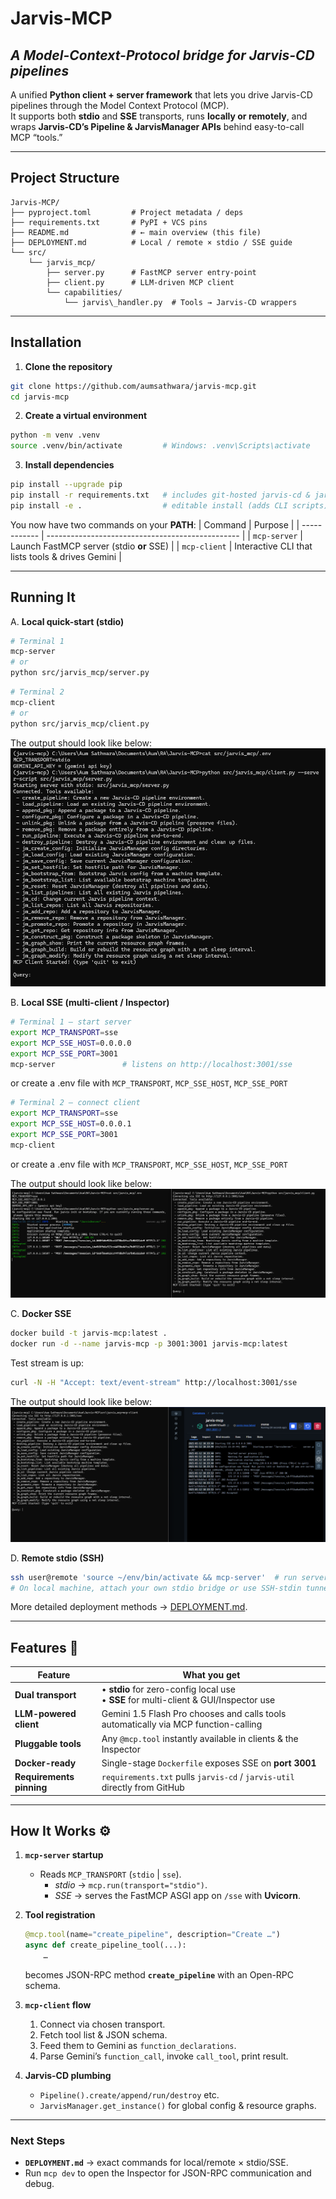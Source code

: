 # Jarvis-MCP  
*A Model-Context-Protocol bridge for Jarvis-CD pipelines*
---

A unified **Python client + server framework** that lets you drive Jarvis-CD pipelines through the Model Context Protocol (MCP).  
It supports both **stdio** and **SSE** transports, runs **locally or remotely**, and wraps **Jarvis-CD’s Pipeline & JarvisManager APIs** behind easy-to-call MCP “tools.”

---

## Project Structure
```
Jarvis-MCP/
├── pyproject.toml         # Project metadata / deps
├── requirements.txt       # PyPI + VCS pins
├── README.md              # ← main overview (this file)
├── DEPLOYMENT.md          # Local / remote × stdio / SSE guide
└── src/
    └── jarvis_mcp/
        ├── server.py      # FastMCP server entry-point
        ├── client.py      # LLM-driven MCP client
        └── capabilities/
            └── jarvis\_handler.py  # Tools → Jarvis-CD wrappers
```

---

## Installation

1. **Clone the repository**
```bash
git clone https://github.com/aumsathwara/jarvis-mcp.git
cd jarvis-mcp
```
2. **Create a virtual environment**
```bash
python -m venv .venv
source .venv/bin/activate         # Windows: .venv\Scripts\activate
```
3. **Install dependencies**
```bash
pip install --upgrade pip
pip install -r requirements.txt   # includes git-hosted jarvis-cd & jarvis-util
pip install -e .                  # editable install (adds CLI scripts)
```

You now have two commands on your **PATH**:
| Command      | Purpose                                          |
| ------------ | ------------------------------------------------ |
| `mcp-server` | Launch FastMCP server (stdio **or** SSE)         |
| `mcp-client` | Interactive CLI that lists tools & drives Gemini |

---

## Running It 

A. **Local quick-start (stdio)**

```bash
# Terminal 1
mcp-server
# or
python src/jarvis_mcp/server.py           
```

```bash
# Terminal 2
mcp-client
# or
python src/jarvis_mcp/client.py
```
The output should look like below:
![alt text](assets/local_local-stdio.png)


B. **Local SSE (multi-client / Inspector)**
```bash
# Terminal 1 – start server
export MCP_TRANSPORT=sse
export MCP_SSE_HOST=0.0.0.0
export MCP_SSE_PORT=3001
mcp-server               # listens on http://localhost:3001/sse
```
or create a .env file with `MCP_TRANSPORT`, `MCP_SSE_HOST`, `MCP_SSE_PORT`

```bash
# Terminal 2 – connect client
export MCP_TRANSPORT=sse
export MCP_SSE_HOST=0.0.0.1
export MCP_SSE_PORT=3001
mcp-client
```
or create a .env file with `MCP_TRANSPORT`, `MCP_SSE_HOST`, `MCP_SSE_PORT`

The output should look like below:
![alt text](assets/local_local-sse.png)

C. **Docker SSE**
```bash
docker build -t jarvis-mcp:latest .
docker run -d --name jarvis-mcp -p 3001:3001 jarvis-mcp:latest
```
Test stream is up:
```bash
curl -N -H "Accept: text/event-stream" http://localhost:3001/sse
```
The output should look like below:
![alt text](assets/local_remote-sse.png)


D. **Remote stdio (SSH)**
```bash
ssh user@remote 'source ~/env/bin/activate && mcp-server'  # run server
# On local machine, attach your own stdio bridge or use SSH-stdin tunneling
```

More detailed deployment methods → [DEPLOYMENT.md](DEPLOYMENT.md).

---

## Features 🔑

| Feature                  | What you get                                                                            |
| ------------------------ | --------------------------------------------------------------------------------------- |
| **Dual transport**       | • **stdio** for zero-config local use<br>• **SSE** for multi-client & GUI/Inspector use |
| **LLM-powered client**   | Gemini 1.5 Flash Pro chooses and calls tools automatically via MCP function-calling         |
| **Pluggable tools**      | Any `@mcp.tool` instantly available in clients & the Inspector                          |
| **Docker-ready**         | Single-stage `Dockerfile` exposes SSE on **port 3001**                                  |
| **Requirements pinning** | `requirements.txt` pulls `jarvis-cd` / `jarvis-util` directly from GitHub               |

---

## How It Works ⚙️

1. **`mcp-server` startup**

   * Reads `MCP_TRANSPORT` (`stdio` | `sse`).
        * *stdio* → `mcp.run(transport="stdio")`.
        * *SSE*   → serves the FastMCP ASGI app on `/sse` with **Uvicorn**.

2. **Tool registration**

   ```python
   @mcp.tool(name="create_pipeline", description="Create …")
   async def create_pipeline_tool(...):
       …
   ```

   becomes JSON-RPC method **`create_pipeline`** with an Open-RPC schema.

3. **`mcp-client` flow**

   1. Connect via chosen transport.
   2. Fetch tool list & JSON schema.
   3. Feed them to Gemini as `function_declarations`.
   4. Parse Gemini’s `function_call`, invoke `call_tool`, print result.

4. **Jarvis-CD plumbing**

   * `Pipeline().create/append/run/destroy` etc.
   * `JarvisManager.get_instance()` for global config & resource graphs.

---

### Next Steps

* **`DEPLOYMENT.md`** → exact commands for local/remote × stdio/SSE.
* Run `mcp dev` to open the Inspector for JSON-RPC communication and debug.
